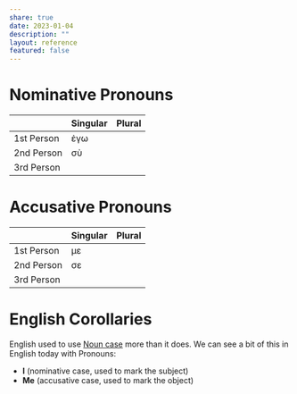 ```yaml
---
share: true
date: 2023-01-04
description: ""
layout: reference
featured: false
---
```


# Nominative Pronouns

|            | Singular | Plural |
| ---------- | -------- | ------ |
| 1st Person | ἐγω      |        |
| 2nd Person | σὺ       |        |
| 3rd Person |          |        |
 
# Accusative Pronouns

|            | Singular | Plural |
| ---------- | -------- | ------ |
| 1st Person | με       |        |
| 2nd Person | σε       |        |
| 3rd Person |          |        |


# English Corollaries
English used to use [Noun case](./Nouns.md) more than it does. We can see a bit of this in English today with Pronouns:

- **I** (nominative case, used to mark the subject)
- **Me** (accusative case, used to mark the object)